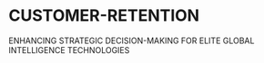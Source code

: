 # CUSTOMER-RETENTION
ENHANCING STRATEGIC DECISION-MAKING FOR ELITE GLOBAL INTELLIGENCE TECHNOLOGIES
